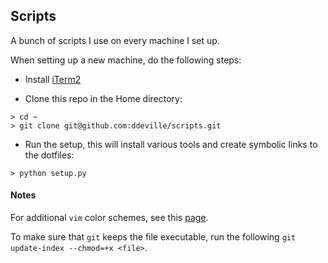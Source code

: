 ## Scripts

A bunch of scripts I use on every machine I set up.

When setting up a new machine, do the following steps:

* Install [iTerm2](https://www.iterm2.com/downloads.html)

* Clone this repo in the Home directory:
```
> cd ~
> git clone git@github.com:ddeville/scripts.git
```

* Run the setup, this will install various tools and create symbolic links to the dotfiles:
```
> python setup.py
```

#### Notes

For additional `vim` color schemes, see this [page](http://vimcolorschemetest.googlecode.com/svn/html/index-c.html).

To make sure that `git` keeps the file executable, run the following `git update-index --chmod=+x <file>`.
